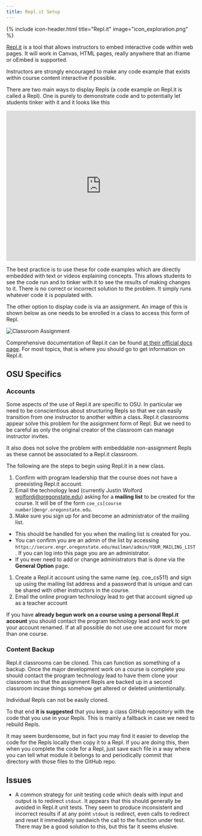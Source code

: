 ```yaml
---
title: Repl.it Setup
---
```



{% include icon-header.html title="Repl.it" image="icon_exploration.png" %}

[Repl.it](repl.it) is a tool that allows instructors to embed interactive code within web pages. It will work in Canvas, HTML pages, really anywhere that an iframe or oEmbed is supported.

Instructors are strongly encouraged to make any code example that exists within course content interactive if possible. 

There are two main ways to display Repls (a code example on Repl.it is called a Repl). One is purely to demonstrate code and to potentially let students tinker with it and it looks like this

<iframe height="400px" width="100%" src="https://repl.it/@JustinWolford/If-Bank-Conditional?lite=true" scrolling="no" frameborder="no" allowtransparency="true" allowfullscreen="true" sandbox="allow-forms allow-pointer-lock allow-popups allow-same-origin allow-scripts allow-modals"></iframe>

The best practice is to use these for code examples which are directly embedded with text or videos explaining concepts. This allows students to see the code run and to tinker with it to see the results of making changes to it. There is no correct or incorrect solution to the problem. It simply runs whatever code it is populated with.

The other option to display code is via an assignment. An image of this is shown below as one needs to be enrolled in a class to access this form of Repl.

![Classroom Assignment](./images/repl-class.gif)

Comprehensive documentation of Repl.it can be found [at their official docs page](https://repl.it/site/docs/repls/intro). For most topics, that is where you should go to get information on Repl.it.

## OSU Specifics

### Accounts
Some aspects of the use of Repl.it are specific to OSU. In particular we need to be conscientious about structuring Repls so that we can easily transition from one instructor to another within a class. Repl.it classrooms appear solve this problem for the assignment form of Repl. But we need to be careful as only the original creator of the classroom can manage instructor invites.

It also does not solve the problem with embeddable non-assignment Repls as these cannot be associated to a Repl.it classroom.

The following are the steps to begin using Repl.it in a new class.

1. Confirm with program leadership that the course does not have a preexisting Repl.it account.
1. Email the technology lead (currently Justin Wolford wolfordj@oregonstate.edu) asking for a **mailing list** to be created for the course. It will be of the form `coe_cs[course number]@engr.oregonstate.edu`.
1. Make sure you sign up for and become an administrator of the mailing list.
  - This should be handled for you when the mailing list is created for you.
  - You can confirm you are an admin of the list by accessing `https://secure.engr.oregonstate.edu/mailman/admin/YOUR_MAILING_LIST`. If you can log into this page you are an administrator.
  - If you ever need to add or change administrators that is done via the **General Option** page.
1. Create a Repl.it account using the same name (eg. coe_cs511) and sign up using the mailing list address and a password that is unique and can be shared with other instructors in the course.
1. Email the online program technology lead to get that account signed up as a teacher account

If you have **already begun work on a course using a personal Repl.it account** you should contact the program technology lead and work to get your account renamed. If at all possible do not use one account for more than one course.

### Content Backup
Repl.it classrooms can be cloned. This can function as something of a backup. Once the major development work on a course is complete you should contact the program technology lead to have them clone your classroom so that the assignment Repls are backed up in a second classroom incase things somehow get altered or deleted unintentionally.

Individual Repls can not be easily cloned.

To that end **it is suggested** that you keep a class GitHub repository with the code that you use in your Repls. This is mainly a fallback in case we need to rebuild Repls.

It may seem burdensome, but in fact you may find it easier to develop the code for the Repls locally then copy it to a Repl. If you are doing this, then when you complete the code for a Repl, just save each file in a way where you can tell what module it belongs to and periodically commit that directory with those files to the GitHub repo.

## Issues

- A common strategy for unit testing code which deals with input and output is to redirect `stdout`. It appears that this should generally be avoided in Repl.it unit tests. They seem to produce inconsistent and incorrect results if at any point `stdout` is redirect, even calls to redirect and reset it immediately sandwich the call to the function under test. There may be a good solution to this, but this far it seems elusive.
